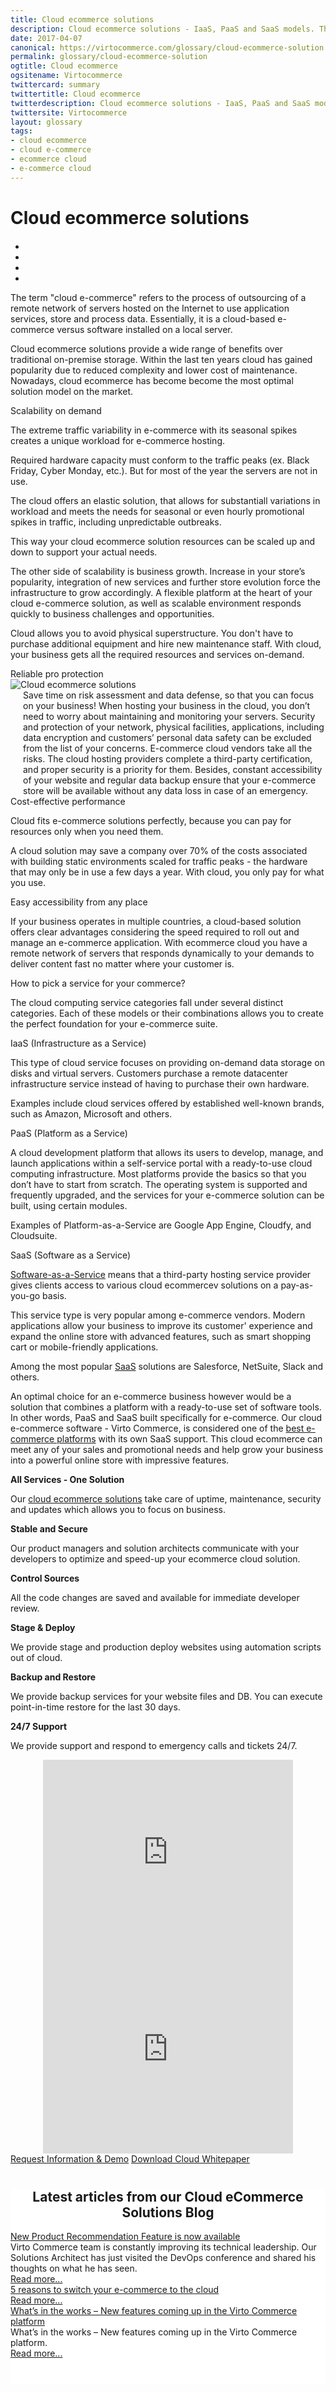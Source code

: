 ```yaml
---
title: Cloud ecommerce solutions
description: Cloud ecommerce solutions - IaaS, PaaS and SaaS models. The difference between various cloud-based application types.
date: 2017-04-07
canonical: https://virtocommerce.com/glossary/cloud-ecommerce-solution
permalink: glossary/cloud-ecommerce-solution
ogtitle: Cloud ecommerce
ogsitename: Virtocommerce
twittercard: summary
twittertitle: Cloud ecommerce
twitterdescription: Cloud ecommerce solutions - IaaS, PaaS and SaaS models. The difference between various cloud-based application types.
twittersite: Virtocommerce
layout: glossary
tags:
- cloud ecommerce
- cloud e-commerce
- ecommerce cloud
- e-commerce cloud
---
```

<div class="business-cnt" itemprop="mainContentOfPage">
    <div class="head __cart">
        <h1 class="title">Cloud ecommerce solutions</h1>
    </div>
    <div class="blog b2b-e-commerce">
        <ul class="socials list" style="margin-top: 20px;">
            <li class="list-item fb">
                <a class="list-link" href="https://www.facebook.com/sharer/sharer.php?u={{ '/glossary/cloud-ecommerce-solution' | absolute_url }}" target="_blank"><i class="list-ico fa fa-facebook"></i></a>
            </li>
            <li class="list-item plus">
                <a class="list-link" href="https://plus.google.com/share?url={{ '/glossary/cloud-ecommerce-solution' | absolute_url }}" target="_blank"><i class="list-ico fa fa-google-plus"></i></a>
            </li>
            <li class="list-item tw">
                <a class="list-link" href="https://twitter.com/intent/tweet?text={{ '/glossary/cloud-ecommerce-solution' | absolute_url }}" target="_blank"><i class="list-ico fa fa-twitter"></i></a>
            </li>
            <li class="list-item in">
                <a class="list-link" href="https://www.linkedin.com/shareArticle?mini=true&url={{ '/glossary/cloud-ecommerce-solution' | absolute_url }}" target="_blank"><i class="list-ico fa fa-linkedin"></i></a>
            </li>
        </ul>
    </div>
    <div class="text">
        <p>The term "cloud e-commerce" refers to the process of outsourcing of a remote network of servers hosted on the Internet to use application services, store and process data. Essentially, it is a cloud-based e-commerce versus software installed on a local server.</p>
        <p>Cloud ecommerce solutions provide a wide range of benefits over traditional on-premise storage. Within the last ten years cloud has gained popularity due to reduced complexity and lower cost of maintenance. Nowadays, cloud ecommerce has become become the most optimal solution model on the market.</p>
        <div class="section-title">Scalability on demand</div>
        <p>The extreme traffic variability in e-commerce with its seasonal spikes creates a unique workload for e-commerce hosting.</p>
        <p>Required hardware capacity must conform to the traffic peaks (ex. Black Friday, Cyber Monday, etc.). But for most of the year the servers are not in use.</p>
        <p>The cloud offers an elastic solution, that allows for substantiall variations in workload and meets the needs for seasonal or even hourly promotional spikes in traffic, including unpredictable outbreaks.</p>
        <p>This way your cloud ecommerce solution resources can be scaled up and down to support your actual needs.</p>
        <p>The other side of scalability is business growth. Increase in your store’s popularity, integration of new services and further store evolution force the infrastructure to grow accordingly. A flexible platform at the heart of your cloud e-commerce solution, as well as scalable environment responds quickly to business challenges and opportunities.</p>
        <p>Cloud allows you to avoid physical superstructure. You don't have to purchase additional equipment and hire new maintenance staff. With cloud, your business gets all the required resources and services on-demand.</p>
        <div class="section-title">Reliable pro protection</div>
        <div class="col-w">
            <div class="col __col-30">
                <img alt="Cloud ecommerce solutions" src="assets/images/ecommerce-cloud.png" />
            </div>
            <div class="col __col-70 text" style="margin-top: 0; padding-left: 20px;">
                Save time on risk assessment and data defense, so that you can focus on your business! When hosting your business in the cloud, you don’t need to worry about maintaining and monitoring your servers. Security and protection of your network, physical facilities, applications, including data encryption and customers’ personal data safety can be excluded from the list of your concerns. E-commerce cloud vendors take all the risks. The cloud hosting providers complete a third-party certification, and proper security is a priority for them. Besides, constant accessibility of your website and regular data backup ensure that your e-commerce store will be available without any data loss in case of an emergency.
            </div>
        </div>
        <div class="section-title">Cost-effective performance</div>
        <p>Cloud fits e-commerce solutions perfectly, because you can pay for resources only when you need them.</p>
        <p>A cloud solution may save a company over 70% of the costs associated with building static environments scaled for traffic peaks - the hardware that may only be in use a few days a year. With cloud, you only pay for what you use.</p>
        <div class="section-title">Easy accessibility from any place</div>
        <p>If your business operates in multiple countries, a cloud-based solution offers clear advantages considering the speed required to roll out and manage an e-commerce application. With ecommerce cloud you have a remote network of servers that responds dynamically to your demands to deliver content fast no matter where your customer is.</p>
        <div class="section-title">How to pick a service for your commerce?</div>
        <p>The cloud computing service categories fall under several distinct categories. Each of these models or their combinations allows you to create the perfect foundation for your e-commerce suite.</p>
        <div class="section-title-h4">IaaS (Infrastructure as a Service)</div>
        <p>This type of cloud service focuses on providing on-demand data storage on disks and virtual servers. Customers purchase a remote datacenter infrastructure service instead of having to purchase their own hardware.</p>
        <p>Examples include cloud services offered by established well-known brands, such as Amazon, Microsoft and others.</p>
        <div class="section-title-h4">PaaS (Platform as a Service)</div>
        <p>A cloud development platform that allows its users to develop, manage, and launch applications within a self-service portal with a ready-to-use cloud computing infrastructure. Most platforms provide the basics so that you don’t have to start from scratch. The operating system is supported and frequently upgraded, and the services for your e-commerce solution can be built, using certain modules.</p>
        <p>Examples of Platform-as-a-Service are Google App Engine, Cloudfy, and Cloudsuite.</p>
        <div class="section-title-h4">SaaS (Software as a Service)</div>
        <p><a href="{{ '/glossary/saas-ecommerce' | absolute_url }}">Software-as-a-Service</a> means that a third-party hosting service provider gives clients access to various cloud ecommercev solutions on a pay-as-you-go basis.</p>
        <p>This service type is very popular among e-commerce vendors. Modern applications allow your business to improve its customer' experience and expand the online store with advanced features, such as smart shopping cart or mobile-friendly applications.</p>
        <p>Among the most popular <a href="{{ '/glossary/saas-ecommerce' | absolute_url }}">SaaS</a> solutions are Salesforce, NetSuite, Slack and others.</p>
        <p>An optimal choice for an e-commerce business however would be a solution that combines a platform with a ready-to-use set of software tools. In other words, PaaS and SaaS built specifically for e-commerce. Our cloud e-commerce software - Virto Commerce, is considered one of the <a href="{{ '/glossary/best-ecommerce-platforms' | absolute_url }}">best e-commerce platforms</a> with its own SaaS support. This cloud ecommerce can meet any of your sales and promotional needs and help grow your business into a powerful online store with impressive features.</p>
    </div>
    <div class="col-w">
        <div class="col __col-50 text">
            <strong>All Services - One Solution</strong>
            <p>Our <a href="{{ '/our-offers/cloud-ecommerce-platform' | absolute_url }}">cloud ecommerce solutions</a> take care of uptime, maintenance, security and updates which allows you to focus on business.</p>
        </div>
        <div class="col __col-50 text">
            <strong>Stable and Secure</strong>
            <p>Our product managers and solution architects communicate with your developers to optimize and speed-up your ecommerce cloud solution.</p>
        </div>
    </div>
    <div class="col-w">
        <div class="col __col-50 text">
            <strong>Control Sources</strong>
            <p>All the code changes are saved and available for immediate developer review.</p>
        </div>
        <div class="col __col-50 text">
            <strong>Stage & Deploy</strong>
            <p>We provide stage and production deploy websites using automation scripts out of cloud.</p>
        </div>
    </div>
    <div class="col-w">
        <div class="col __col-50 text">
            <strong>Backup and Restore</strong>
            <p>We provide backup services for your website files and DB. You can execute point-in-time restore for the last 30 days.</p>
        </div>
        <div class="col __col-50 text">
            <strong>24/7 Support</strong>
            <p>We provide support and respond to emergency calls and tickets 24/7.</p>
        </div>
    </div>
    <div style="text-align: center;">
        <iframe width="400" height="315" src="https://www.youtube.com/embed/QpRG-HOlrbc?ecver=1" frameborder="0" allowfullscreen></iframe>
        <iframe width="400" height="315" src="https://www.youtube.com/embed/22BMH86RQys?ecver=1" frameborder="0" allowfullscreen></iframe>
    </div>
    <div class="buttons">
        <a class="button fill" href="/contact-us">Request Information & Demo</a>
        <a class="button fill" href="/download-whitepaper">Download Cloud Whitepaper</a>
    </div>
</div>
<div>
    <div class="blog" style="background: #fff; padding: 0; padding-bottom: 40px;">
    <div style="margin-top: 40px; text-align: center;">
        <h2 class="sub-title">Latest articles from our Cloud eCommerce Solutions Blog</h2>
    </div>
    <div class="trending __responsive">
        <div class="trending-list">
            <div class="post post-single">
                <div class="post-inner">
                    <div class="post-media" style="background-image: url('../../assets/images/blog/ai.jpg');">
                        <div class="section-title-h3"><a href="{{ '/blog/virtocommerce-releases-product-recommendation' | absolute_url }}">New Product Recommendation Feature is now available</a></div>
                    </div>
                    <div class="post-descr">
                        Virto Commerce team is constantly improving its technical leadership. Our Solutions Architect has just visited the DevOps conference and shared his thoughts on what he has seen.<br /><a href="{{ '/blog/virtocommerce-releases-product-recommendation' | absolute_url }}">Read more...</a>
                    </div>
                </div>
            </div>
            <div class="post post-single">
                <div class="post-inner">
                    <div class="post-media" style="background-image: url('../../assets/images/blog/shutterstock_83919073.jpg');">
                        <div class="section-title-h3"><a href="{{ '/blog/five-reasons-to-switch-ecommerce-to-cloud' | absolute_url }}">5 reasons to switch your e-commerce to the cloud</a></div>
                    </div>
                    <div class="post-descr">
                        <a href="{{ '/blog/five-reasons-to-switch-ecommerce-to-cloud' | absolute_url }}">Read more...</a>
                    </div>
                </div>
            </div>
            <div class="post post-single">
                <div class="post-inner">
                    <div class="post-media" style="background-image: url('../../assets/images/blog/update.jpg');">
                        <div class="section-title-h3"><a href="{{ '/blog/new-features-in-virtocommerce' | absolute_url }}">What’s in the works – New features coming up in the Virto Commerce platform</a></div>
                    </div>
                    <div class="post-descr">
                        What’s in the works – New features coming up in the Virto Commerce platform.<br /><a href="{{ '/blog/new-features-in-virtocommerce' | absolute_url }}">Read more...</a>
                    </div>
                </div>
            </div>
        </div>
    </div>
</div>
